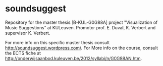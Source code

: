 soundsuggest
============

Repository for the master thesis [B-KUL-G0G88A] project "Visualization of Music Suggestions" at KULeuven. Promotor prof. E. Duval, K. Verbert and supervisor K. Verbert.

For more info on this specific master thesis consult http://soundsuggest.wordpress.com/. For More info on the course, consult the ECTS fiche at http://onderwijsaanbod.kuleuven.be/2012/syllabi/n/G0G88AN.htm.